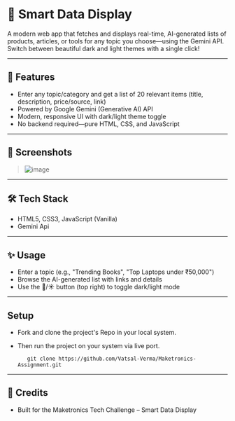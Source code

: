 # 🧩 Smart Data Display

A modern web app that fetches and displays real-time, AI-generated lists of products, articles, or tools for any topic you choose—using the Gemini API. Switch between beautiful dark and light themes with a single click!

---

## 🚀 Features
- Enter any topic/category and get a list of 20 relevant items (title, description, price/source, link)
- Powered by Google Gemini (Generative AI) API
- Modern, responsive UI with dark/light theme toggle
- No backend required—pure HTML, CSS, and JavaScript

---

## 📸 Screenshots

> ![image](https://github.com/user-attachments/assets/edaa9e35-8634-47c9-8d38-5d18ef114edc)



---

## 🛠️ Tech Stack
- HTML5, CSS3, JavaScript (Vanilla)
- Gemini Api

---

## ✨ Usage
- Enter a topic (e.g., "Trending Books", "Top Laptops under ₹50,000")
- Browse the AI-generated list with links and details
- Use the 🌙/☀️ button (top right) to toggle dark/light mode

---

## Setup
- Fork and clone the project's Repo in your local system.
- Then run the project on your system via live port.

  ```
     git clone https://github.com/Vatsal-Verma/Maketronics-Assignment.git
  
  ```

---


## 📝 Credits
- Built for the Maketronics Tech Challenge – Smart Data Display

